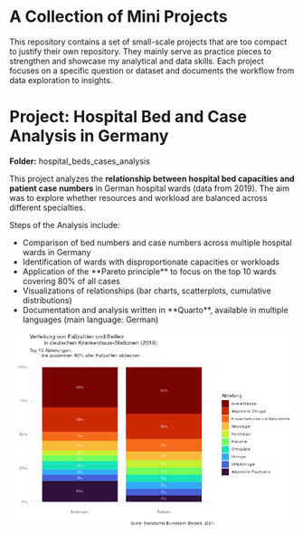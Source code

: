 # A Collection of Mini Projects

This repository contains a set of small-scale projects that are too compact to justify their own repository.
They mainly serve as practice pieces to strengthen and showcase my analytical and data skills.
Each project focuses on a specific question or dataset and documents the workflow from data exploration to insights.

# Project: Hospital Bed and Case Analysis in Germany

**Folder:** hospital_beds_cases_analysis

This project analyzes the **relationship between hospital bed capacities and patient case numbers** in German hospital wards (data from 2019). The aim was to explore whether resources and workload are balanced across different specialties.

Steps of the Analysis include:
<ul>
    <li>Comparison of bed numbers and case numbers across multiple hospital wards in Germany</li>
    <li>Identification of wards with disproportionate capacities or workloads</li>
    <li>Application of the **Pareto principle** to focus on the top 10 wards covering 80% of all cases</li>
    <li>Visualizations of relationships (bar charts, scatterplots, cumulative distributions)</li>
    <li>Documentation and analysis written in **Quarto**, available in multiple languages (main language: German)</li>
</ul>

![Cases vs Beds Visualization](/pictures/readme_plot01.png)